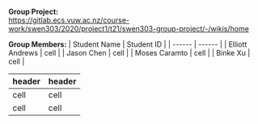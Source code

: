 **Group Project:** \
https://gitlab.ecs.vuw.ac.nz/course-work/swen303/2020/project1/t21/swen303-group-project/-/wikis/home

**Group Members:**
| Student Name | Student ID |
| ------ | ------ |
| Elliott Andrews | cell |
| Jason Chen | cell | 
| Moses Caramto | cell |
| Binke Xu | cell |

| header | header |
| ------ | ------ |
| cell | cell |
| cell | cell | 